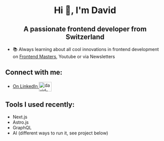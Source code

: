<h1 align="center">Hi 👋, I'm David</h1>
<h2 align="center">A passionate frontend developer from Switzerland</h2>

- 📚 Always learning about all cool innovations in frontend development on [Frontend Masters](https://frontendmasters.com/u/david_windler/), Youtube or via Newsletters

<h2>Connect with me:</h2>
<ul>
  <li><a href="https://linkedin.com/in/david-windler" target="blank">On LinkedIn <img align="center" src="https://raw.githubusercontent.com/rahuldkjain/github-profile-readme-generator/master/src/images/icons/Social/linked-in-alt.svg" alt="david-windler" height="30" width="40" /></a></li>
</ul>

<h2>Tools I used recently:</h2>
<ul>
  <li>Next.js</li>
  <li>Astro.js</li>
  <li>GraphQL</li>
  <li>AI (different ways to run it, see project below)</li>
</ul>
